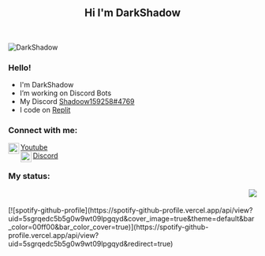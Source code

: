 <h2 align="center">Hi I'm DarkShadow</h2>

<p align="center">
    <img alt="" src=https://img.shields.io/github/stars/MrDarkShdoow?affiliations=OWNER%2CCOLLABORATOR />
    <img alt="" src=https://komarev.com/ghpvc/?username=MrDarkShadoow />
</p>

<img src="assets/dogesamuraikawai.jpg" alt="DarkShadow">

### Hello!

<ul>
  <li> I'm DarkShadow</li>
  <li> I’m working on Discord Bots</li>
  <li> My Discord <a href="https://www.discord.com/users/580821309420994590">Shadoow159258#4769</a></li>
  <li> I code on <a href="https://replit.com" target="_blank">Replit</a></li>
</ul>

### Connect with me:

<img align="left" alt="youtube" width="22px" src="https://cdn.jsdelivr.net/npm/simple-icons@v3/icons/youtube.svg" />[Youtube](https://www.youtube.com/channel/UC4zkPH1ticImcO4-fjM2pZA)
<br>
<img align="left" alt="discord" width="22px" src="https://cdn.jsdelivr.net/npm/simple-icons@v3/icons/discord.svg" />[Discord](https://www.discord.com/users/580821309420994590)

### My status:

<img align="right" src="https://lanyard-profile-readme.vercel.app/api/580821309420994590"/>
<br>
<br>
[![spotify-github-profile](https://spotify-github-profile.vercel.app/api/view?uid=5sgrqedc5b5g0w9wt09lpgqyd&cover_image=true&theme=default&bar_color=00ff00&bar_color_cover=true)](https://spotify-github-profile.vercel.app/api/view?uid=5sgrqedc5b5g0w9wt09lpgqyd&redirect=true)
